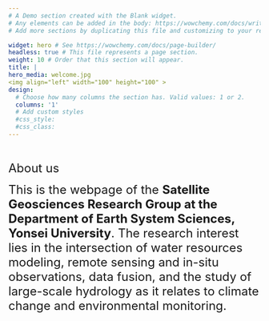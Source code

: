 ```yaml
---
# A Demo section created with the Blank widget.
# Any elements can be added in the body: https://wowchemy.com/docs/writing-markdown-latex/
# Add more sections by duplicating this file and customizing to your requirements.

widget: hero # See https://wowchemy.com/docs/page-builder/
headless: true # This file represents a page section.
weight: 10 # Order that this section will appear.
title: |
hero_media: welcome.jpg
<img align="left" width="100" height="100" >
design:
  # Choose how many columns the section has. Valid values: 1 or 2.
  columns: '1'
  # Add custom styles
  #css_style:
  #css_class:
---
```


<br>

<font size='5'>About us</font>

<font size='5'>This is the webpage of the **Satellite Geosciences Research Group at the Department of Earth System Sciences, Yonsei University**. The research interest lies in the intersection of water resources modeling, remote sensing and in-situ observations, data fusion, and the study of large-scale hydrology as it relates to climate change and environmental monitoring.</font>
